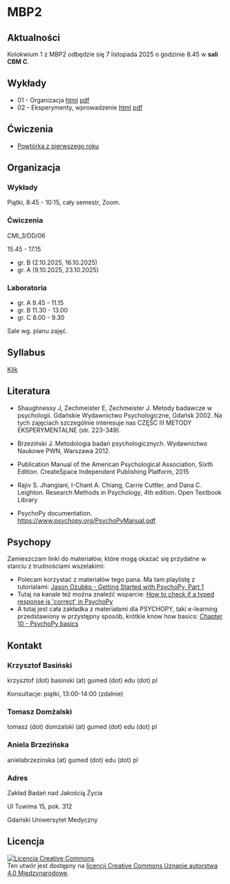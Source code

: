 # MBP2

## Aktualności

Kolokwium 1 z MBP2 odbędzie się 7 listopada 2025 o godzinie 8.45 w **sali CBM C**.


## Wykłady

- 01 - Organizacja [html](w01.html) [pdf](pdf/w01.pdf)
- 02 - Eksperymenty, wprowadzenie [html](w02.html) [pdf](pdf/w02.pdf)


<!-- 
- [04 - Plany proste](w04.html)
- [05 - Powtarzany pomiar](w05.html)
- [06 - Plany złożone](w06.html)
- [07 - Analiza planów złożonych](plany_zlozone/analiza.zip)
- [08 - RCT](w08.html)
- [09 - Quasi-eksperymenty](w09.html)
- [10 - Kryzys replikowalności i kulty cargo](replikowalnosc_cargo.pdf) 
 -->

## Ćwiczenia

- [Powtórka z pierwszego roku](w02.html)


<!--

## Nagrania wykładów

- [Analiza planów złożonych](https://youtu.be/9OMrcudz9YM)

## Ćwiczenia

- [01 - organizacja i projekty](c01.html)
- [Przykładowy eksperyment do analizy (2021-22)](analiza_psychopy/analiza_psychopy.zip)
- [Przykładowy eksperyment do analizy (2022-23)](analiza_psychopy_2022/analiza_psychopy_2022.zip)
- [Kryteria oceny projektów](kryteria_oceny_projektow)
- [Standardy APA-PL](Standardy%20APA-PL.pdf) 


## Zadania domowe


### Zadanie na 11.10

* Zainstaluj PsychoPy
* Zobacz [Jason Ozubko - Getting Started with PsychoPy, Part 1](https://www.youtube.com/watch?v=GSv60zgQlB8&list=PL6PJquR5BWXllUt585cRJWcRTly55iXTm)

### Zadanie na 18.10

* W 2-3 osobowych grupach "projektowych" 
* Postawcie (dowolne) pytanie badawcze
* Zróbcie (ekspresowy) przegląd literatury
* Znajdźcie co najmniej trzy artykuły (co najmniej dwa po angielsku, co najmniej jeden przeglądowy)
* Zaprezentujcie, co jest w tych artykułach
* Zróbcie podsumowanie i spróbujcie odpowiedzieć na pytanie badawcze 



-->


## Organizacja

### Wykłady 

Piątki, 8:45 - 10:15, cały semestr, Zoom.


### Ćwiczenia

CMI_3/DD/06

15.45 - 17.15

- gr. B (2.10.2025, 16.10.2025)
- gr. A (9.10.2025, 23.10.2025) 


### Laboratoria

- gr. A 9.45 - 11.15
- gr. B 11.30 - 13.00
- gr. C 8.00 - 9.30

Sale wg. planu zajęć.


<!-- 
## Kryteria oceny projektów

[Kryteria oceny projektów](kryteria_oceny_projektow) -->


## Syllabus

[Klik](syllabus.pdf)

## Literatura

- Shaughnessy J, Zechmeister E, Zechmeister J. Metody badawcze w psychologii. Gdańskie Wydawnictwo Psychologiczne, Gdańsk 2002. Na tych zajęciach szczególnie interesuje nas CZĘŚĆ III METODY EKSPERYMENTALNE (str. 223-349).

- Brzeziński J. Metodologia badań psychologicznych. Wydawnictwo Naukowe PWN, Warszawa 2012.

- Publication Manual of the American Psychological Association, Sixth Edition. CreateSpace Independent Publishing Platform, 2015

- Rajiv S. Jhangiani, I-Chant A. Chiang, Carrie Cuttler, and Dana C. Leighton. Research Methods in Psychology, 4th edition. Open Textbook Library

- PsychoPy documentation. https://www.psychopy.org/PsychoPyManual.pdf


## Psychopy

Zamieszczam linki do materiałów, które mogą okazać się przydatne w starciu z trudnościami wszelakimi:
- Polecam korzystać z materiałów tego pana. Ma tam playlistę z tutorialami: [Jason Ozubko - Getting Started with PsychoPy, Part 1](https://youtu.be/GSv60zgQlB8)
- Tutaj na kanale też można znaleźć wsparcie: [How to check if a typed response is 'correct' in PsychoPy](https://youtu.be/-Fto45M7bS0)
- A tutaj jest cała zakładka z materiałami dla PSYCHOPY, taki e-learning przedstawiony w przystępny sposób, krótkie know how basics: [Chapter 10 - PsychoPy basics](https://psychology.nottingham.ac.uk/staff/lpzjd/psgy1001-21/psychopy-basics.html)


## Kontakt

### Krzysztof Basiński

krzysztof (dot) basinski (at) gumed (dot) edu (dot) pl

Konsultacje: piątki, 13:00-14:00 (zdalnie)

### Tomasz Domżalski

tomasz (dot) domzalski (at) gumed (dot) edu (dot) pl 

### Aniela Brzezińska

anielabrzezinska (at) gumed (dot) edu (dot) pl

### Adres

Zakład Badań nad Jakością Życia

Ul Tuwima 15, pok. 312

Gdański Uniwersytet Medyczny


## Licencja

<a rel="license" href="http://creativecommons.org/licenses/by/4.0/"><img alt="Licencja Creative Commons" style="border-width:0" src="https://i.creativecommons.org/l/by/4.0/88x31.png" /></a><br />Ten utwór jest dostępny na <a rel="license" href="http://creativecommons.org/licenses/by/4.0/">licencji Creative Commons Uznanie autorstwa 4.0 Międzynarodowe</a>.
